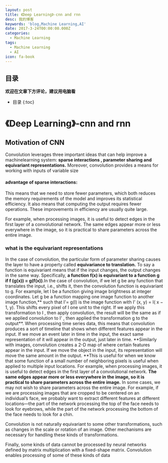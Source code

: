 ```yaml
---
layout: post
title: 《Deep Learning》-cnn and rnn
desc: 我的博客
keywords: 'blog,Machine Learning,AI'
date: 2017-3-24T00:00:00.000Z
categories:
  - Machine Learning
tags:
  - Machine Learning
  - AI
icon: fa-book
---
```



## 目录
**欢迎在文章下方评论，建议用电脑看**

* 目录
{:toc}

# 《Deep Learning》-cnn and rnn

## Motivation of CNN
Convolution leverages three important ideas that can help improve a machinelearning system: **sparse interactions , parameter sharing and equivariant representations.** Moreover, convolution provides a means for working with inputs of variable size

#### advantage of sparse interactions:

This means that we need to store fewer parameters, which both reduces the memory requirements of the model and improves its statistical efficiency. It also means that computing the output requires fewer operations. These improvements in efficiency are usually quite large.

For example, when processing images, it is useful to detect edges in the first layer of a convolutional network. The same edges appear more or less everywhere in the image, so it is practical to share parameters across the entire image.


### what is the equivariant representations

In the case of convolution, the particular form of parameter sharing causes the layer to have a property called **equivariance to translation.** To say a function is equivariant means that if the input changes, the output changes in the same way. Specifically, **a function f(x) is equivariant to a function g if f (g(x)) = g(f(x))**.In the case of convolution, if we let g be any function that translates the input, i.e., shifts it, then the convolution function is equivariant to g. For example, let I be a function giving image brightness at integer coordinates. Let g be a function mapping one image function to another image function,** such that I'= g(I) is the image function with I' (x, y) = I( x − 1, y). This shifts every pixel of I one unit to the right. If we apply this transformation to I , then apply convolution, the result will be the same as if we applied convolution to I' , then applied the transformation g to the output**. When processing time series data, this means that convolution produces a sort of timeline that shows when different features appear in the input. If we move an event later in time in the input, the exact same representation of it will appear in the output, just later in time. **Similarly with images, convolution creates a 2-D map of where certain features appear in the input. If we move the object in the input, its representation will move the same amount in the output. **This is useful for when we know that some function of a small number of neighboring pixels is useful when applied to multiple input locations. For example, when processing images, it is useful to detect edges in the first layer of a convolutional network. **The same edges appear more or less everywhere in the image, so it is practical to share parameters across the entire image.** In some cases, we may not wish to share parameters across the entire image. For example, if we are processing images that are cropped to be centered on an individual’s face, we probably want to extract different features at different locations—the part of the network processing the top of the face needs to look for eyebrows, while the part of the network processing the bottom of the face needs to look for a chin.

Convolution is not naturally equivariant to some other transformations, such as changes in the scale or rotation of an image. Other mechanisms are necessary for handling these kinds of transformations.

Finally, some kinds of data cannot be processed by neural networks defined by matrix multiplication with a fixed-shape matrix. Convolution enables processing of some of these kinds of data
